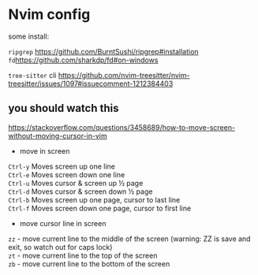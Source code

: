 # Nvim config

some install:

`ripgrep` https://github.com/BurntSushi/ripgrep#installation  
`fd`https://github.com/sharkdp/fd#on-windows  

`tree-sitter` cli https://github.com/nvim-treesitter/nvim-treesitter/issues/1097#issuecomment-1212384403    

## you should watch this

https://stackoverflow.com/questions/3458689/how-to-move-screen-without-moving-cursor-in-vim

+ move in screen

`Ctrl-y` Moves screen up one line  
`Ctrl-e` Moves screen down one line  
`Ctrl-u` Moves cursor & screen up ½ page  
`Ctrl-d` Moves cursor & screen down ½ page  
`Ctrl-b` Moves screen up one page, cursor to last line  
`Ctrl-f` Moves screen down one page, cursor to first line  

+ move cursor line in  screen

`zz` - move current line to the middle of the screen (warning: ZZ is save and exit, so watch out for caps lock)  
`zt` - move current line to the top of the screen  
`zb` - move current line to the bottom of the screen  
